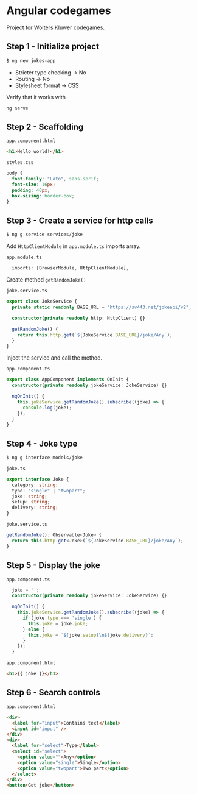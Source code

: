 # Angular codegames

Project for Wolters Kluwer codegames.

## Step 1 - Initialize project

```bash
$ ng new jokes-app
```

- Stricter type checking -> No
- Routing -> No
- Stylesheet format -> CSS

Verify that it works with

```
ng serve
```

## Step 2 - Scaffolding

`app.component.html`

```html
<h1>Hello world!</h1>
```

`styles.css`

```css
body {
  font-family: "Lato", sans-serif;
  font-size: 16px;
  padding: 40px;
  box-sizing: border-box;
}
```

## Step 3 - Create a service for http calls

```bash
$ ng g service services/joke
```

Add `HttpClientModule` in `app.module.ts` imports array.

`app.module.ts`

```typescript
  imports: [BrowserModule, HttpClientModule],
```

Create method `getRandomJoke()`

`joke.service.ts`

```typescript
export class JokeService {
  private static readonly BASE_URL = "https://sv443.net/jokeapi/v2";

  constructor(private readonly http: HttpClient) {}

  getRandomJoke() {
    return this.http.get(`${JokeService.BASE_URL}/joke/Any`);
  }
}
```

Inject the service and call the method.

`app.component.ts`

```typescript
export class AppComponent implements OnInit {
  constructor(private readonly jokeService: JokeService) {}

  ngOnInit() {
    this.jokeService.getRandomJoke().subscribe((joke) => {
      console.log(joke);
    });
  }
}
```

## Step 4 - Joke type

```bash
$ ng g interface models/joke
```

`joke.ts`

```typescript
export interface Joke {
  category: string;
  type: "single" | "twopart";
  joke: string;
  setup: string;
  delivery: string;
}
```

`joke.service.ts`

```typescript
getRandomJoke(): Observable<Joke> {
  return this.http.get<Joke>(`${JokeService.BASE_URL}/joke/Any`);
}
```

## Step 5 - Display the joke

`app.component.ts`

```typescript
  joke = '';
  constructor(private readonly jokeService: JokeService) {}

  ngOnInit() {
    this.jokeService.getRandomJoke().subscribe((joke) => {
      if (joke.type === 'single') {
        this.joke = joke.joke;
      } else {
        this.joke = `${joke.setup}\n${joke.delivery}`;
      }
    });
  }
```

`app.component.html`

```html
<h1>{{ joke }}</h1>
```

## Step 6 - Search controls

`app.component.html`

```html
<div>
  <label for="input">Contains text</label>
  <input id="input" />
</div>
<div>
  <label for="select">Type</label>
  <select id="select">
    <option value="">Any</option>
    <option value="single">Single</option>
    <option value="twopart">Two part</option>
  </select>
</div>
<button>Get joke</button>
```
